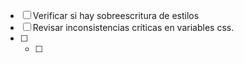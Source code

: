 - [ ] Verificar si hay sobreescritura de estilos
- [ ] Revisar inconsistencias críticas en variables css.
- [ ] 
   - [ ] 